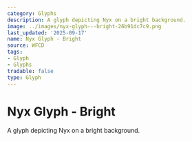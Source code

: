 ```yaml
---
category: Glyphs
description: A glyph depicting Nyx on a bright background.
image: ../images/nyx-glyph---bright-26b91dc7c9.png
last_updated: '2025-09-17'
name: Nyx Glyph - Bright
source: WFCD
tags:
- Glyph
- Glyphs
tradable: false
type: Glyph
---
```


# Nyx Glyph - Bright

A glyph depicting Nyx on a bright background.

